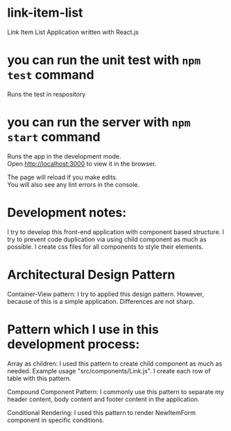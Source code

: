 # link-item-list
Link Item List Application written with React.js

# you can run the unit test with `npm test` command
Runs the test in respository

# you can run the server with `npm start` command
Runs the app in the development mode.\
Open [http://localhost:3000](http://localhost:3000) to view it in the browser.

The page will reload if you make edits.\
You will also see any lint errors in the console.

# Development notes:
I try to develop this front-end application with component based structure. I try to prevent code duplication via using child component as much as possible. I create css files for all components to style their elements.

# Architectural Design Pattern
Container-View pattern: I try to applied this design pattern. However, because of this is a simple application. Differences are not sharp.

# Pattern which I use in this development process:
Array as children: I used this pattern to create child component as much as needed. Example usage "src/components/Link.js". I create each row of table with this pattern.

Compound Component Pattern: I commonly use this pattern to separate my header content, body content and footer content in the application.

Conditional Rendering: I used this pattern to render NewItemForm component in specific conditions.

